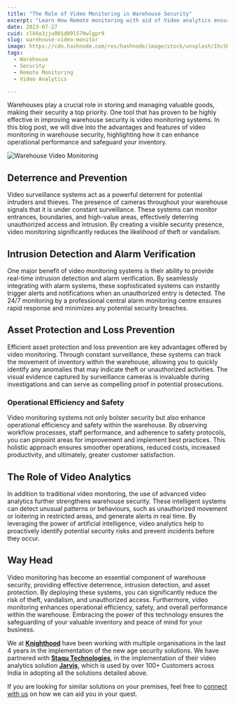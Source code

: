 ```yaml
---
title: "The Role of Video Monitoring in Warehouse Security"
excerpt: "Learn How Remote monitoring with aid of Video analytics ensures safety and security of your warehouses"
date: 2023-07-27
cuid: clk6o3jju001d09l570wlgpr9
slug: warehouse-video-monitor
image: https://cdn.hashnode.com/res/hashnode/image/stock/unsplash/IhcSHrZXFs4/upload/e2f6482063757f5a32b0678e3951e0a8.jpeg
tags: 
  - Warehouse
  - Security
  - Remote Monitoring
  - Video Analytics

---
```


Warehouses play a crucial role in storing and managing valuable goods, making their security a top priority. One tool that has proven to be highly effective in improving warehouse security is video monitoring systems. In this blog post, we will dive into the advantages and features of video monitoring in warehouse security, highlighting how it can enhance operational performance and safeguard your inventory.

![Warehouse Video Monitoring](https://i.imgur.com/Pj5h3wj.png)


## **Deterrence and Prevention**

Video surveillance systems act as a powerful deterrent for potential intruders and thieves. The presence of cameras throughout your warehouse signals that it is under constant surveillance. These systems can monitor entrances, boundaries, and high-value areas, effectively deterring unauthorized access and intrusion. By creating a visible security presence, video monitoring significantly reduces the likelihood of theft or vandalism.

## **Intrusion Detection and Alarm Verification**

One major benefit of video monitoring systems is their ability to provide real-time intrusion detection and alarm verification. By seamlessly integrating with alarm systems, these sophisticated systems can instantly trigger alerts and notifications when an unauthorized entry is detected. The 24/7 monitoring by a professional central alarm monitoring centre ensures rapid response and minimizes any potential security breaches.

## **Asset Protection and Loss Prevention**

Efficient asset protection and loss prevention are key advantages offered by video monitoring. Through constant surveillance, these systems can track the movement of inventory within the warehouse, allowing you to quickly identify any anomalies that may indicate theft or unauthorized activities. The visual evidence captured by surveillance cameras is invaluable during investigations and can serve as compelling proof in potential prosecutions.

### **Operational Efficiency and Safety**

Video monitoring systems not only bolster security but also enhance operational efficiency and safety within the warehouse. By observing workflow processes, staff performance, and adherence to safety protocols, you can pinpoint areas for improvement and implement best practices. This holistic approach ensures smoother operations, reduced costs, increased productivity, and ultimately, greater customer satisfaction.

## **The Role of Video Analytics**

In addition to traditional video monitoring, the use of advanced video analytics further strengthens warehouse security. These intelligent systems can detect unusual patterns or behaviours, such as unauthorized movement or loitering in restricted areas, and generate alerts in real time. By leveraging the power of artificial intelligence, video analytics help to proactively identify potential security risks and prevent incidents before they occur.

## **Way Head**

Video monitoring has become an essential component of warehouse security, providing effective deterrence, intrusion detection, and asset protection. By deploying these systems, you can significantly reduce the risk of theft, vandalism, and unauthorized access. Furthermore, video monitoring enhances operational efficiency, safety, and overall performance within the warehouse. Embracing the power of this technology ensures the safeguarding of your valuable inventory and peace of mind for your business.

We at [**Knighthood**](https://knighthood.co/) have been working with multiple organisations in the last 4 years in the implementation of the new age security solutions. We have partnered with [**Staqu Technologies**](https://www.staqu.com/), in the implementation of their video analytics solution [**Jarvis**](https://www.staqu.com/#what_jarvis_is), which is used by over 100+ Customers across India in adopting all the solutions detailed above.

If you are looking for similar solutions on your premises, feel free to [connect with us](https://knighthood.co/contact) on how we can aid you in your quest.
